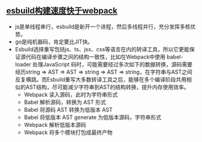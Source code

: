 ## [esbuild构建速度快于webpack](https://juejin.cn/post/7240740177449435191)
- js是单线程串行，esbuild是新开一个进程，然后多线程并行，充分发挥多核优势。
- go是纯机器码，肯定要比JIT快。
- Esbuild选择重写包括js、ts、jsx、css等语言在内的转译工具，所以它更能保证源代码在编译步骤之间的结构一致性，比如在Webpack中使用 babel-loader 处理JavaScript 码时，可能需要经过多次如下的数据转换，源码需要经历string => AST => AST => string => AST => string，在字符串与AST之间反复横跳。而Esbuild重写大多数转译工具之后，能够在多个编译阶段共用相似的AST结构，尽可能减少字符串到AST的结构转换，提升内存使用效率。
  - Webpack 读入源码，此时为字符串形式
  - Babel 解析源码，转换为 AST 形式
  - Babel 将源码 AST 转换为低版本 AST
  - Babel 将低版本 AST generate 为低版本源码，字符串形式
  - Webpack 解析低版本源码
  - Webpack 将多个模块打包成最终产物
